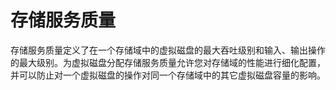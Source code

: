 # 存储服务质量
存储服务质量定义了在一个存储域中的虚拟磁盘的最大吞吐级别和输入、输出操作的最大级别。为虚拟磁盘分配存储服务质量允许您对存储域的性能进行细化配置，并可以防止对一个虚拟磁盘的操作对同一个存储域中的其它虚拟磁盘容量的影响。
